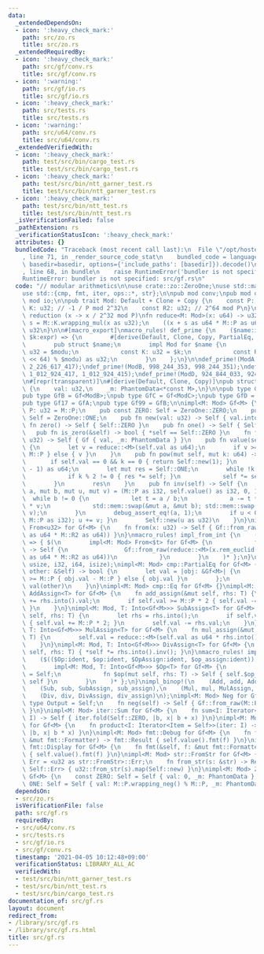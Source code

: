 ```yaml
---
data:
  _extendedDependsOn:
  - icon: ':heavy_check_mark:'
    path: src/zo.rs
    title: src/zo.rs
  _extendedRequiredBy:
  - icon: ':heavy_check_mark:'
    path: src/gf/conv.rs
    title: src/gf/conv.rs
  - icon: ':warning:'
    path: src/gf/io.rs
    title: src/gf/io.rs
  - icon: ':heavy_check_mark:'
    path: src/tests.rs
    title: src/tests.rs
  - icon: ':warning:'
    path: src/u64/conv.rs
    title: src/u64/conv.rs
  _extendedVerifiedWith:
  - icon: ':heavy_check_mark:'
    path: test/src/bin/cargo_test.rs
    title: test/src/bin/cargo_test.rs
  - icon: ':heavy_check_mark:'
    path: test/src/bin/ntt_garner_test.rs
    title: test/src/bin/ntt_garner_test.rs
  - icon: ':heavy_check_mark:'
    path: test/src/bin/ntt_test.rs
    title: test/src/bin/ntt_test.rs
  _isVerificationFailed: false
  _pathExtension: rs
  _verificationStatusIcon: ':heavy_check_mark:'
  attributes: {}
  bundledCode: "Traceback (most recent call last):\n  File \"/opt/hostedtoolcache/Python/3.9.5/x64/lib/python3.9/site-packages/onlinejudge_verify/documentation/build.py\"\
    , line 71, in _render_source_code_stat\n    bundled_code = language.bundle(stat.path,\
    \ basedir=basedir, options={'include_paths': [basedir]}).decode()\n  File \"/opt/hostedtoolcache/Python/3.9.5/x64/lib/python3.9/site-packages/onlinejudge_verify/languages/user_defined.py\"\
    , line 68, in bundle\n    raise RuntimeError('bundler is not specified: {}'.format(path.as_posix()))\n\
    RuntimeError: bundler is not specified: src/gf.rs\n"
  code: "// modular arithmetics\n\nuse crate::zo::ZeroOne;\nuse std::marker::PhantomData;\n\
    use std::{cmp, fmt, iter, ops::*, str};\n\npub mod conv;\npub mod dynamic;\npub\
    \ mod io;\n\npub trait Mod: Default + Clone + Copy {\n    const P: u32;\n    const\
    \ K: u32; // -1 / P mod 2^32\n    const R2: u32; // 2^64 mod P\n}\n\n// montgomery\
    \ reduction (x -> x / 2^32 mod P)\nfn reduce<M: Mod>(x: u64) -> u32 {\n    let\
    \ s = M::K.wrapping_mul(x as u32);\n    ((x + s as u64 * M::P as u64) >> 32) as\
    \ u32\n}\n\n#[macro_export]\nmacro_rules! def_prime {\n    ($name:ident, $modu:expr,\
    \ $k:expr) => {\n        #[derive(Default, Clone, Copy, PartialEq, Eq, Debug)]\n\
    \        pub struct $name;\n        impl Mod for $name {\n            const P:\
    \ u32 = $modu;\n            const K: u32 = $k;\n            const R2: u32 = ((1_u128\
    \ << 64) % $modu) as u32;\n        }\n    };\n}\n\ndef_prime!(ModA, 1_000_000_007,\
    \ 2_226_617_417);\ndef_prime!(ModB, 998_244_353, 998_244_351);\ndef_prime!(ModC,\
    \ 1_012_924_417, 1_012_924_415);\ndef_prime!(ModD, 924_844_033, 924_844_031);\n\
    \n#[repr(transparent)]\n#[derive(Default, Clone, Copy)]\npub struct Gf<M: Mod>\
    \ {\n    val: u32,\n    _m: PhantomData<*const M>,\n}\n\npub type GfA = Gf<ModA>;\n\
    pub type GfB = Gf<ModB>;\npub type GfC = Gf<ModC>;\npub type GfD = Gf<ModD>;\n\
    pub type Gf17 = GfA;\npub type Gf99 = GfB;\n\nimpl<M: Mod> Gf<M> {\n    pub const\
    \ P: u32 = M::P;\n    pub const ZERO: Self = ZeroOne::ZERO;\n    pub const ONE:\
    \ Self = ZeroOne::ONE;\n    pub fn new(val: u32) -> Self { val.into() }\n    pub\
    \ fn zero() -> Self { Self::ZERO }\n    pub fn one() -> Self { Self::ONE }\n \
    \   pub fn is_zero(&self) -> bool { *self == Self::ZERO }\n    fn from_raw(val:\
    \ u32) -> Self { Gf { val, _m: PhantomData } }\n    pub fn value(self) -> u32\
    \ {\n        let v = reduce::<M>(self.val as u64);\n        if v >= M::P { v -\
    \ M::P } else { v }\n    }\n    pub fn pow(mut self, mut k: u64) -> Self {\n \
    \       if self.val == 0 && k == 0 { return Self::new(1); }\n        k %= (M::P\
    \ - 1) as u64;\n        let mut res = Self::ONE;\n        while !k.is_zero() {\n\
    \            if k % 2 != 0 { res *= self; }\n            self *= self; k >>= 1;\n\
    \        }\n        res\n    }\n    pub fn inv(self) -> Self {\n        let (mut\
    \ a, mut b, mut u, mut v) = (M::P as i32, self.value() as i32, 0, 1);\n      \
    \  while b != 0 {\n            let t = a / b;\n            a -= t * b; u -= t\
    \ * v;\n            std::mem::swap(&mut a, &mut b); std::mem::swap(&mut u, &mut\
    \ v);\n        }\n        debug_assert_eq!(a, 1);\n        if u < 0 { debug_assert_eq!(v,\
    \ M::P as i32); u += v; }\n        Self::new(u as u32)\n    }\n}\nimpl<M: Mod>\
    \ From<u32> for Gf<M> {\n    fn from(x: u32) -> Self { Gf::from_raw(reduce::<M>(x\
    \ as u64 * M::R2 as u64)) }\n}\nmacro_rules! impl_from_int {\n    ($($t:ty),*)\
    \ => { $(\n        impl<M: Mod> From<$t> for Gf<M> {\n            fn from(x: $t)\
    \ -> Self {\n                Gf::from_raw(reduce::<M>(x.rem_euclid(M::P as _)\
    \ as u64 * M::R2 as u64))\n            }\n        }\n    )* };\n}\nimpl_from_int!(u64,\
    \ usize, i32, i64, isize);\nimpl<M: Mod> cmp::PartialEq for Gf<M> {\n    fn eq(&self,\
    \ other: &Self) -> bool {\n        let val = |obj: &Gf<M>| {\n            if obj.val\
    \ >= M::P { obj.val - M::P } else { obj.val }\n        };\n        val(self) ==\
    \ val(other)\n    }\n}\nimpl<M: Mod> cmp::Eq for Gf<M> {}\nimpl<M: Mod, T: Into<Gf<M>>>\
    \ AddAssign<T> for Gf<M> {\n    fn add_assign(&mut self, rhs: T) {\n        self.val\
    \ += rhs.into().val;\n        if self.val >= M::P * 2 { self.val -= M::P * 2;\
    \ }\n    }\n}\nimpl<M: Mod, T: Into<Gf<M>>> SubAssign<T> for Gf<M> {\n    fn sub_assign(&mut\
    \ self, rhs: T) {\n        let rhs = rhs.into();\n        if self.val < rhs.val\
    \ { self.val += M::P * 2; }\n        self.val -= rhs.val;\n    }\n}\nimpl<M: Mod,\
    \ T: Into<Gf<M>>> MulAssign<T> for Gf<M> {\n    fn mul_assign(&mut self, rhs:\
    \ T) {\n        self.val = reduce::<M>(self.val as u64 * rhs.into().val as u64);\n\
    \    }\n}\nimpl<M: Mod, T: Into<Gf<M>>> DivAssign<T> for Gf<M> {\n    fn div_assign(&mut\
    \ self, rhs: T) { *self *= rhs.into().inv(); }\n}\nmacro_rules! impl_binop {\n\
    \    ($(($Op:ident, $op:ident, $OpAssign:ident, $op_assign:ident)),*) => { $(\n\
    \        impl<M: Mod, T: Into<Gf<M>>> $Op<T> for Gf<M> {\n            type Output\
    \ = Self;\n            fn $op(mut self, rhs: T) -> Self { self.$op_assign(rhs);\
    \ self }\n        }\n    )* };\n}\nimpl_binop!(\n    (Add, add, AddAssign, add_assign),\n\
    \    (Sub, sub, SubAssign, sub_assign),\n    (Mul, mul, MulAssign, mul_assign),\n\
    \    (Div, div, DivAssign, div_assign)\n);\nimpl<M: Mod> Neg for Gf<M> {\n   \
    \ type Output = Self;\n    fn neg(self) -> Self { Gf::from_raw(M::P * 2 - self.val)\
    \ }\n}\nimpl<M: Mod> iter::Sum for Gf<M> {\n    fn sum<I: Iterator<Item = Self>>(iter:\
    \ I) -> Self { iter.fold(Self::ZERO, |b, x| b + x) }\n}\nimpl<M: Mod> iter::Product\
    \ for Gf<M> {\n    fn product<I: Iterator<Item = Self>>(iter: I) -> Self { iter.fold(Self::ONE,\
    \ |b, x| b * x) }\n}\nimpl<M: Mod> fmt::Debug for Gf<M> {\n    fn fmt(&self, f:\
    \ &mut fmt::Formatter) -> fmt::Result { self.value().fmt(f) }\n}\nimpl<M: Mod>\
    \ fmt::Display for Gf<M> {\n    fn fmt(&self, f: &mut fmt::Formatter) -> fmt::Result\
    \ { self.value().fmt(f) }\n}\nimpl<M: Mod> str::FromStr for Gf<M> {\n    type\
    \ Err = <u32 as str::FromStr>::Err;\n    fn from_str(s: &str) -> Result<Self,\
    \ Self::Err> { u32::from_str(s).map(Self::new) }\n}\nimpl<M: Mod> ZeroOne for\
    \ Gf<M> {\n    const ZERO: Self = Self { val: 0, _m: PhantomData };\n    const\
    \ ONE: Self = Self { val: M::P.wrapping_neg() % M::P, _m: PhantomData };\n}\n"
  dependsOn:
  - src/zo.rs
  isVerificationFile: false
  path: src/gf.rs
  requiredBy:
  - src/u64/conv.rs
  - src/tests.rs
  - src/gf/io.rs
  - src/gf/conv.rs
  timestamp: '2021-04-05 10:12:48+09:00'
  verificationStatus: LIBRARY_ALL_AC
  verifiedWith:
  - test/src/bin/ntt_garner_test.rs
  - test/src/bin/ntt_test.rs
  - test/src/bin/cargo_test.rs
documentation_of: src/gf.rs
layout: document
redirect_from:
- /library/src/gf.rs
- /library/src/gf.rs.html
title: src/gf.rs
---
```

